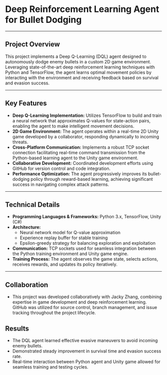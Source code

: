 # Deep Reinforcement Learning Agent for Bullet Dodging

---

## Project Overview

This project implements a Deep Q-Learning (DQL) agent designed to autonomously dodge enemy bullets in a custom 2D game environment. Leveraging state-of-the-art deep reinforcement learning techniques with Python and TensorFlow, the agent learns optimal movement policies by interacting with the environment and receiving feedback based on survival and evasion success.

---

## Key Features

- **Deep Q-Learning Implementation:** Utilizes TensorFlow to build and train a neural network that approximates Q-values for state-action pairs, enabling the agent to make intelligent movement decisions.
- **2D Game Environment:** The agent operates within a real-time 2D Unity game developed by a collaborator, responding dynamically to incoming threats.
- **Cross-Platform Communication:** Implements a robust TCP socket connection facilitating real-time command transmission from the Python-based learning agent to the Unity game environment.
- **Collaborative Development:** Coordinated development efforts using GitHub for version control and code integration.
- **Performance Optimization:** The agent progressively improves its bullet-dodging policy through reward-based learning, achieving significant success in navigating complex attack patterns.

---

## Technical Details

- **Programming Languages & Frameworks:** Python 3.x, TensorFlow, Unity (C#)
- **Architecture:**
  - Neural network model for Q-value approximation
  - Experience replay buffer for stable training
  - Epsilon-greedy strategy for balancing exploration and exploitation
- **Communication:** TCP sockets used for seamless integration between the Python training environment and Unity game engine.
- **Training Process:** The agent observes the game state, selects actions, receives rewards, and updates its policy iteratively.

---

## Collaboration

- This project was developed collaboratively with Jacky Zhang, combining expertise in game development and deep reinforcement learning. GitHub was utilized for source control, branch management, and issue tracking throughout the project lifecycle.

## Results

- The DQL agent learned effective evasive maneuvers to avoid incoming enemy bullets.
- Demonstrated steady improvement in survival time and evasion success rate.
- Real-time interaction between Python agent and Unity game allowed for seamless training and testing cycles.
